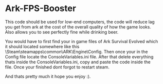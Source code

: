 # Ark-FPS-Booster
This code should be used for low-end computers, the code will reduce lag you get from ark at the cost of the overall quality of how the game looks. Also allows you to see perfectly fine while drinking beer.

You would have to first find your in game files of Ark Survival Evolved which it should located somewhere like this \Steam\steamapps\common\ARK\Engine\Config.
Then once your in the Config file locate the ConsoleVariables.ini file.
After that delete everything thats inside the ConsoleVariables.ini, copy and paste the code inside the file.
Once your finished dont forgot to restart steam.

And thats pretty much it hope you enjoy :).
